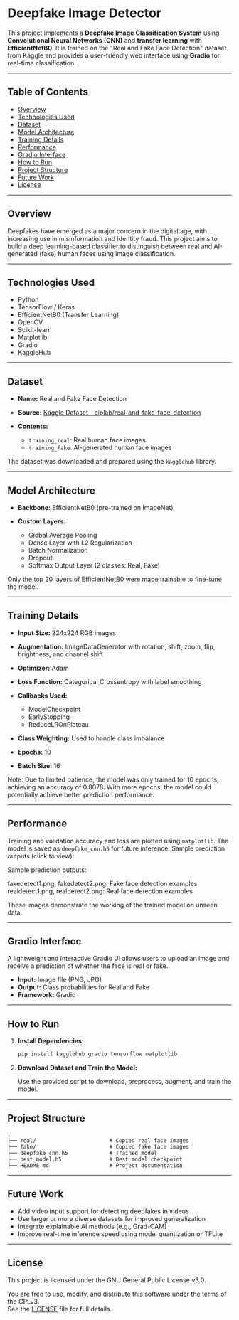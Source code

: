 # Deepfake Image Detector

This project implements a **Deepfake Image Classification System** using **Convolutional Neural Networks (CNN)** and **transfer learning** with **EfficientNetB0**. It is trained on the "Real and Fake Face Detection" dataset from Kaggle and provides a user-friendly web interface using **Gradio** for real-time classification.

---

## Table of Contents

* [Overview](#overview)
* [Technologies Used](#technologies-used)
* [Dataset](#dataset)
* [Model Architecture](#model-architecture)
* [Training Details](#training-details)
* [Performance](#performance)
* [Gradio Interface](#gradio-interface)
* [How to Run](#how-to-run)
* [Project Structure](#project-structure)
* [Future Work](#future-work)
* [License](#license)

---

## Overview

Deepfakes have emerged as a major concern in the digital age, with increasing use in misinformation and identity fraud. This project aims to build a deep learning-based classifier to distinguish between real and AI-generated (fake) human faces using image classification.

---

## Technologies Used

* Python
* TensorFlow / Keras
* EfficientNetB0 (Transfer Learning)
* OpenCV
* Scikit-learn
* Matplotlib
* Gradio
* KaggleHub

---

## Dataset

* **Name:** Real and Fake Face Detection
* **Source:** [Kaggle Dataset - ciplab/real-and-fake-face-detection](https://www.kaggle.com/datasets/ciplab/real-and-fake-face-detection)
* **Contents:**

  * `training_real`: Real human face images
  * `training_fake`: AI-generated human face images

The dataset was downloaded and prepared using the `kagglehub` library.

---

## Model Architecture

* **Backbone:** EfficientNetB0 (pre-trained on ImageNet)
* **Custom Layers:**

  * Global Average Pooling
  * Dense Layer with L2 Regularization
  * Batch Normalization
  * Dropout
  * Softmax Output Layer (2 classes: Real, Fake)

Only the top 20 layers of EfficientNetB0 were made trainable to fine-tune the model.

---

## Training Details

* **Input Size:** 224x224 RGB images
* **Augmentation:** ImageDataGenerator with rotation, shift, zoom, flip, brightness, and channel shift
* **Optimizer:** Adam
* **Loss Function:** Categorical Crossentropy with label smoothing
* **Callbacks Used:**

  * ModelCheckpoint
  * EarlyStopping
  * ReduceLROnPlateau
* **Class Weighting:** Used to handle class imbalance
* **Epochs:** 10
* **Batch Size:** 16

Note: Due to limited patience, the model was only trained for 10 epochs, achieving an accuracy of 0.8078. With more epochs, the model could potentially achieve better prediction performance.

---

## Performance

Training and validation accuracy and loss are plotted using `matplotlib`. The model is saved as `deepfake_cnn.h5` for future inference.
Sample prediction outputs (click to view):

Sample prediction outputs:

fakedetect1.png, fakedetect2.png: Fake face detection examples
realdetect1.png, realdetect2.png: Real face detection examples

These images demonstrate the working of the trained model on unseen data.

---

## Gradio Interface

A lightweight and interactive Gradio UI allows users to upload an image and receive a prediction of whether the face is real or fake.

* **Input:** Image file (PNG, JPG)
* **Output:** Class probabilities for Real and Fake
* **Framework:** Gradio

---

## How to Run

1. **Install Dependencies:**

   ```bash
   pip install kagglehub gradio tensorflow matplotlib
   ```

2. **Download Dataset and Train the Model:**

   Use the provided script to download, preprocess, augment, and train the model.


---

## Project Structure

```
.
├── real/                       # Copied real face images
├── fake/                       # Copied fake face images
├── deepfake_cnn.h5             # Trained model
├── best_model.h5               # Best model checkpoint
├── README.md                   # Project documentation
```

---

## Future Work

* Add video input support for detecting deepfakes in videos
* Use larger or more diverse datasets for improved generalization
* Integrate explainable AI methods (e.g., Grad-CAM)
* Improve real-time inference speed using model quantization or TFLite

---

## License

This project is licensed under the GNU General Public License v3.0.

You are free to use, modify, and distribute this software under the terms of the GPLv3.  
See the [LICENSE](LICENSE) file for full details.
